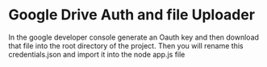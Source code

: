 # Google Drive Auth and file Uploader


In the google developer console generate an Oauth key and then download that file into the root directory of the project. 
Then you will rename this credentials.json and import it into the node app.js file
